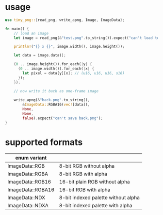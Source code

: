 usage
=====

```rust
use tiny_png::{read_png, write_apng, Image, ImageData};

fn main() {
    // load an image
    let image = read_png(&"test.png".to_string()).expect("can't load test.png");

    println!("{} x {}", image.width(), image.height());

    let data = image.data();

    (0 .. image.height()).for_each(|y| {
      (0 .. image.width()).for_each(|x| {
        let pixel = data[y][x]; // (u16, u16, u16, u16)
      });
    });

    // now write it back as one-frame image
  
    write_apng(&"back.png".to_string(), 
        &ImageData::RGBA16(vec![data]),
        None,
        None,
        false).expect("can't save back.png");
}
```

supported formats 
=================

| enum variant      |                                     |
|-------------------|-------------------------------------|
| ImageData::RGB    | 8-bit RGB without alpha             |
| ImageData::RGBA   | 8-bit RGB with alpha                |
| ImageData::RGB16  | 16-bit plain RGB without alpha      |
| ImageData::RGBA16 | 16-bit RGB with alpha               |
| ImageData::NDX    | 8-bit indexed palette without alpha |
| ImageData::NDXA   | 8-bit indexed palette with alpha    |



